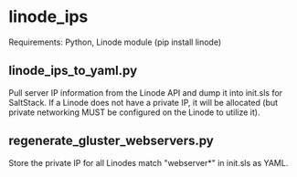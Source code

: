 # linode_ips

Requirements: Python, Linode module (pip install linode)

## linode_ips_to_yaml.py
Pull server IP information from the Linode API and dump it into init.sls for SaltStack. If a Linode does not have a private IP, it will be allocated (but private networking MUST be configured on the Linode to utilize it).

## regenerate_gluster_webservers.py
Store the private IP for all Linodes match "webserver*" in init.sls as YAML.
